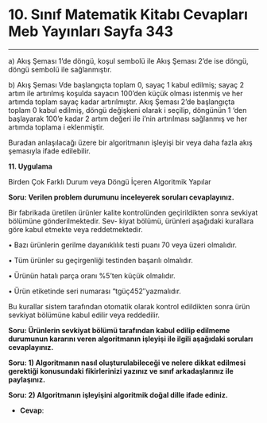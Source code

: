 # 10. Sınıf Matematik Kitabı Cevapları Meb Yayınları Sayfa 343

---

a) Akış Şeması 1’de döngü, koşul sembolü ile Akış Şeması 2’de ise döngü, döngü sembolü ile sağlanmıştır.

b) Akış Şeması Vde başlangıçta toplam 0, sayaç 1 kabul edilmiş; sayaç 2 artım ile artırılmış koşulda sayacın 100’den küçük olması istenmiş ve her artımda toplam sayaç kadar artırılmıştır. Akış Şeması 2’de başlangıçta toplam 0 kabul edilmiş, döngü değişkeni olarak i seçilip, döngünün 1 ‘den başlayarak 100’e kadar 2 artım değeri ile i’nin artırılması sağlanmış ve her artımda toplama i eklenmiştir.

Buradan anlaşılacağı üzere bir algoritmanın işleyişi bir veya daha fazla akış şemasıyla ifade edilebilir.

**11. Uygulama**

Birden Çok Farklı Durum veya Döngü İçeren Algoritmik Yapılar

**Soru: Verilen problem durumunu inceleyerek soruları cevaplayınız.**

Bir fabrikada üretilen ürünler kalite kontrolünden geçirildikten sonra sevkiyat bölümüne gönderilmektedir. Sev- kiyat bölümü, ürünleri aşağıdaki kurallara göre kabul etmekte veya reddetmektedir.

 • Bazı ürünlerin gerilme dayanıklılık testi puanı 70 veya üzeri olmalıdır.

 • Tüm ürünler su geçirgenliği testinden başarılı olmalıdır.

 • Ürünün hatalı parça oranı %5’ten küçük olmalıdır.

 • Ürün etiketinde seri numarası “tgüç452″yazmalıdır.

 Bu kurallar sistem tarafından otomatik olarak kontrol edildikten sonra ürün sevkiyat bölümüne kabul edilir veya reddedilir.

**Soru: Ürünlerin sevkiyat bölümü tarafından kabul edilip edilmeme durumunun kararını veren algoritmanın işleyişi ile ilgili aşağıdaki soruları cevaplayınız.**

**Soru: 1) Algoritmanın nasıl oluşturulabileceği ve nelere dikkat edilmesi gerektiği konusundaki fikirlerinizi yazınız ve sınıf arkadaşlarınız ile paylaşınız.**

**Soru: 2) Algoritmanın işleyişini algoritmik doğal dille ifade ediniz.**

-   **Cevap**: